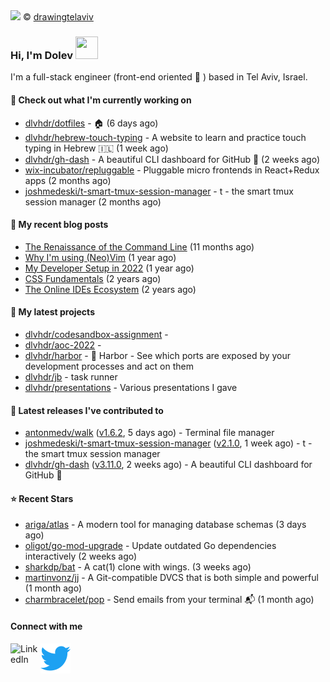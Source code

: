 <img src="https://user-images.githubusercontent.com/6196971/205364459-63d54329-d28a-403f-ac06-3baeb4685b46.jpg" />
© <a href="https://www.instagram.com/drawingtelaviv/">drawingtelaviv</a>

### Hi, I'm Dolev <img width="36px" height="36px" src="https://user-images.githubusercontent.com/1303154/88677602-1635ba80-d120-11ea-84d8-d263ba5fc3c0.gif" />

I'm a full-stack engineer (front-end oriented :rainbow: ) based in Tel Aviv, Israel.

#### 👷 Check out what I'm currently working on

- [dlvhdr/dotfiles](https://github.com/dlvhdr/dotfiles) - 🏠 (6 days ago)
- [dlvhdr/hebrew-touch-typing](https://github.com/dlvhdr/hebrew-touch-typing) - A website to learn and practice touch typing in Hebrew 🇮🇱 (1 week ago)
- [dlvhdr/gh-dash](https://github.com/dlvhdr/gh-dash) - A beautiful CLI dashboard for GitHub 🚀  (2 weeks ago)
- [wix-incubator/repluggable](https://github.com/wix-incubator/repluggable) - Pluggable micro frontends in React&#43;Redux apps (2 months ago)
- [joshmedeski/t-smart-tmux-session-manager](https://github.com/joshmedeski/t-smart-tmux-session-manager) - t - the smart tmux session manager (2 months ago)

#### 📜 My recent blog posts

- [The Renaissance of the Command Line](https://dlvhdr.me/posts/the-renaissance-of-the-command-line) (11 months ago)
- [Why I&#39;m using (Neo)Vim](https://dlvhdr.me/posts/why-im-using-vim) (1 year ago)
- [My Developer Setup in 2022](https://dlvhdr.me/posts/dev-setup) (1 year ago)
- [CSS Fundamentals](https://dlvhdr.me/posts/css-fundamentals) (2 years ago)
- [The Online IDEs Ecosystem](https://dlvhdr.me/posts/online-ides-ecosystem) (2 years ago)

#### 🌱 My latest projects

- [dlvhdr/codesandbox-assignment](https://github.com/dlvhdr/codesandbox-assignment) - 
- [dlvhdr/aoc-2022](https://github.com/dlvhdr/aoc-2022) - 
- [dlvhdr/harbor](https://github.com/dlvhdr/harbor) - 🚢 Harbor - See which ports are exposed by your development processes and act on them
- [dlvhdr/jb](https://github.com/dlvhdr/jb) - task runner
- [dlvhdr/presentations](https://github.com/dlvhdr/presentations) - Various presentations I gave

#### 🔭 Latest releases I've contributed to

- [antonmedv/walk](https://github.com/antonmedv/walk) ([v1.6.2](https://github.com/antonmedv/walk/releases/tag/v1.6.2), 5 days ago) - Terminal file manager
- [joshmedeski/t-smart-tmux-session-manager](https://github.com/joshmedeski/t-smart-tmux-session-manager) ([v2.1.0](https://github.com/joshmedeski/t-smart-tmux-session-manager/releases/tag/v2.1.0), 1 week ago) - t - the smart tmux session manager
- [dlvhdr/gh-dash](https://github.com/dlvhdr/gh-dash) ([v3.11.0](https://github.com/dlvhdr/gh-dash/releases/tag/v3.11.0), 2 weeks ago) - A beautiful CLI dashboard for GitHub 🚀 

#### ⭐ Recent Stars

- [ariga/atlas](https://github.com/ariga/atlas) - A modern tool for managing database schemas (3 days ago)
- [oligot/go-mod-upgrade](https://github.com/oligot/go-mod-upgrade) - Update outdated Go dependencies interactively (2 weeks ago)
- [sharkdp/bat](https://github.com/sharkdp/bat) - A cat(1) clone with wings. (3 weeks ago)
- [martinvonz/jj](https://github.com/martinvonz/jj) - A Git-compatible DVCS that is both simple and powerful (1 month ago)
- [charmbracelet/pop](https://github.com/charmbracelet/pop) - Send emails from your terminal 📬 (1 month ago)

#### Connect with me

[<img align="left" alt="LinkedIn" width="48px" src="https://camo.githubusercontent.com/c8a9c5b414cd812ad6a97a46c29af67239ddaeae08c41724ff7d945fb4c047e5/68747470733a2f2f6564656e742e6769746875622e696f2f537570657254696e7949636f6e732f696d616765732f7376672f6c696e6b6564696e2e737667" />][linkedin]

[<img align="left" alt="Twitter" width="48px" src="icons/twitter.svg" />][twitter]

[linkedin]: https://www.linkedin.com/in/dolev-hadar/
[twitter]: https://twitter.com/elys1um

